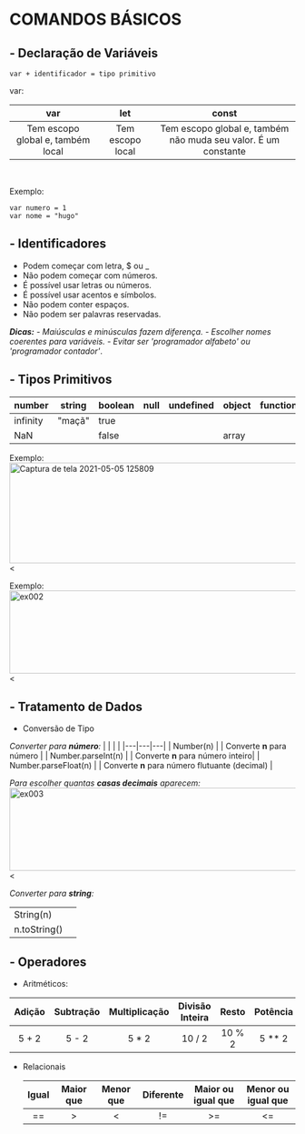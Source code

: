 # COMANDOS BÁSICOS

## - Declaração de Variáveis

    var + identificador = tipo primitivo


var:

|                var                |       let        |                            const                             |
| :-------------------------------: | :--------------: | :----------------------------------------------------------: |
| Tem escopo global e, também local | Tem escopo local | Tem escopo global e, também não muda seu valor. É um constante |



​	

Exemplo:

    var numero = 1 
    var nome = "hugo" 
## - Identificadores
- Podem começar com letra, $ ou _
- Não podem começar com números.
- É possível usar letras ou números.
- É possível usar acentos e símbolos.
- Não podem conter espaços.
- Não podem ser palavras reservadas.

***Dicas:***
*- Maiúsculas e minúsculas fazem diferença.*
*- Escolher nomes coerentes para variáveis.*
*- Evitar ser 'programador alfabeto' ou 'programador contador'*.
## - Tipos Primitivos

|number| string  | boolean  | null  | undefined  | object  | function  |
|---|---|---|---|---|---|---|
| infinity | "maçã"  | true  |   |   |   |   |
| NaN  |   | false  |   |   |  array |   |

Exemplo:    
<a data-flickr-embed="true" href="https://www.flickr.com/photos/192926444@N07/51158981082/in/dateposted-public/" title="Captura de tela 2021-05-05 125809"><img src="https://live.staticflickr.com/65535/51158981082_59764188e4_z.jpg" width="640" height="177" alt="Captura de tela 2021-05-05 125809"></a><

Exemplo:    
<a data-flickr-embed="true" href="https://www.flickr.com/photos/192926444@N07/51158990222/in/dateposted-public/" title="ex002"><img src="https://live.staticflickr.com/65535/51158990222_4afa49c6cb_z.jpg" width="640" height="146" alt="ex002"></a><

## - Tratamento de Dados
- Conversão de Tipo

*Converter para **número**:*
|   |   |   |
|---|---|---|
| Number(n)  |   |  Converte **n** para número |
| Number.parseInt(n)    |   |  Converte **n** para número inteiro|
| Number.parseFloat(n)  |   | Converte **n** para número flutuante (decimal)  |

*Para escolher quantas **casas decimais** aparecem:*    
<a data-flickr-embed="true" href="https://www.flickr.com/photos/192926444@N07/51159678236/in/dateposted-public/" title="ex003"><img src="https://live.staticflickr.com/65535/51159678236_a63001a373_z.jpg" width="640" height="146" alt="ex003"></a><

*Converter para **string**:*

|              |      |
| :----------- | ---- |
| String(n)    |      |
| n.toString() |      |

## - Operadores

- Aritméticos:

| Adição | Subtração | Multiplicação | Divisão Inteira |  Resto | Potência |
|:------:|:---------:|:-------------:|:---------------:|:------:|:--------:|
|  5 + 2 |   5 - 2   |     5 * 2     |      10 / 2     | 10 % 2 |  5  ** 2 |

- Relacionais

  | Igual | Maior que | Menor que | Diferente | Maior ou igual que | Menor ou igual que |
  | :---: | :-------: | :-------: | :-------: | :----------------: | :----------------: |
  |  ==   |     >     |     <     |    !=     |         >=         |         <=         |